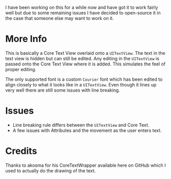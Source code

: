 I have been working on this for a while now and have got it to work fairly well but due to some remaining issues I have decided to open-source it in the case that someone else may want to work on it.

# More Info

This is basically a Core Text View overlaid onto a `UITextView`. The text in the text view is hidden but can still be edited. Any editing in the `UITextView` is passed onto the Core Text View where it is added. This simulates the feel of proper editing.

The only supported font is a custom `Courier` font which has been edited to align closely to what it looks like in a `UITextView`. Even though it lines up very well there are still some issues with line breaking. 

# Issues

- Line breaking rule differs between the `UITextView` and Core Text.
- A few issues with Attributes and the movement as the user enters text.

# Credits

Thanks to akosma for his CoreTextWrapper available here on GitHub which I used to actually do the drawing of the text.
